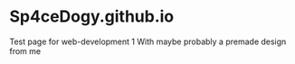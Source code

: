 # Sp4ceDogy.github.io

Test page for web-development 1
With maybe probably a premade design from me
